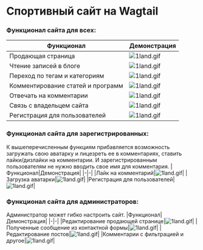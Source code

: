 # Спортивный сайт на Wagtail

### Функционал сайта для всех:
|Функционал|Демонстрация|
|-|-|
|Продающая страница|![1land.gif](https://firebasestorage.googleapis.com/v0/b/antonio-glyzin.appspot.com/o/sportsite%2Flan2.gif?alt=media&token=16a72bdb-5ffc-45f8-bd7c-4fd15bfa5bbb)|
|Чтение записей в блоге|![1land.gif](https://firebasestorage.googleapis.com/v0/b/antonio-glyzin.appspot.com/o/sportsite%2Fblog.gif?alt=media&token=2dde3309-8db8-4796-9a46-f1be6493e8f2)|
|Переход по тегам и категориям|![1land.gif](https://firebasestorage.googleapis.com/v0/b/antonio-glyzin.appspot.com/o/sportsite%2Ftagcat.gif?alt=media&token=4702d637-c8e9-4d8c-8d89-abd8cdcb5a2e)|
|Комментирование статей и программ|![1land.gif](https://firebasestorage.googleapis.com/v0/b/antonio-glyzin.appspot.com/o/sportsite%2Fcomment.gif?alt=media&token=24e1065c-9b58-4f34-a920-1ac81da205f4)|
|Отвечать на комментарии|![1land.gif](https://firebasestorage.googleapis.com/v0/b/antonio-glyzin.appspot.com/o/sportsite%2Fcomment-replay.gif?alt=media&token=d4693cd5-7a35-4a36-bf75-2afb8801d890)|
|Связь с владельцем сайта|![1land.gif](https://firebasestorage.googleapis.com/v0/b/antonio-glyzin.appspot.com/o/sportsite%2Fcontact.gif?alt=media&token=3176980f-a934-405d-a659-b49092a26dc8)|
|Регистрация для пользователей|![1land.gif](https://firebasestorage.googleapis.com/v0/b/antonio-glyzin.appspot.com/o/sportsite%2Freg.gif?alt=media&token=97e6424d-f493-436f-b263-822424c18091)|

### Функционал сайта для зарегистрированных:
К вышеперечисленным функциям прибавляется возможность загружать свою аватарку и лицезреть ее в комментариях, ставить лайки/дизлайки на комментарии. И зарегистрированным пользователям не нужно вводить свое имя для комментария.
|Функционал|Демонстрация|
|-|-|
|Лайк на комментарий|![1land.gif](https://firebasestorage.googleapis.com/v0/b/antonio-glyzin.appspot.com/o/sportsite%2Flikecomm.gif?alt=media&token=83a00bde-19e7-4b29-8920-0cee5836f6ce)|
|Загрузка аватарки|![1land.gif](https://firebasestorage.googleapis.com/v0/b/antonio-glyzin.appspot.com/o/sportsite%2Fprofpic.gif?alt=media&token=5703669f-4055-4fd8-874b-8d34674f60c0)|
|Регистрация для пользователей|![1land.gif](https://firebasestorage.googleapis.com/v0/b/antonio-glyzin.appspot.com/o/sportsite%2Freg.gif?alt=media&token=97e6424d-f493-436f-b263-822424c18091)|

### Функционал сайта для администраторов:
Администратор может гибко настроить сайт.
|Функционал|Демонстрация|
|-|-|
|Редактирование продающей странице|![1land.gif](https://firebasestorage.googleapis.com/v0/b/antonio-glyzin.appspot.com/o/sportsite%2Feditmain.gif?alt=media&token=de6deda2-a0a1-41c1-a3ab-80d6d186b4c4)|
|Полученные сообщение из контактной формы|![1land.gif](https://firebasestorage.googleapis.com/v0/b/antonio-glyzin.appspot.com/o/sportsite%2Fadmcontact.gif?alt=media&token=c73f086e-2519-4c41-9b69-23827e435dcc)|
|Редактирование постов|![1land.gif](https://firebasestorage.googleapis.com/v0/b/antonio-glyzin.appspot.com/o/sportsite%2Fadmpage.gif?alt=media&token=36ebd51e-0346-461d-8c10-3451bdacaa15)|
|Комментарии с фильтрацией и другое|![1land.gif](https://firebasestorage.googleapis.com/v0/b/antonio-glyzin.appspot.com/o/sportsite%2Fadmcomm.gif?alt=media&token=b5201981-c6c1-4c6f-92a1-745c914987a6)|


